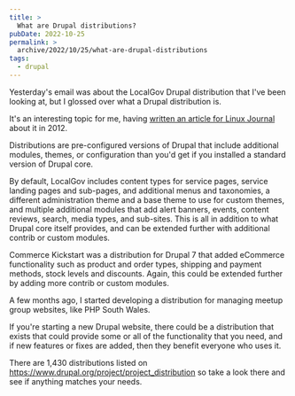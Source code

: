 ```yaml
---
title: >
  What are Drupal distributions?
pubDate: 2022-10-25
permalink: >
  archive/2022/10/25/what-are-drupal-distributions
tags:
  - drupal
---
```


Yesterday's email was about the LocalGov Drupal distribution that I've been looking at, but I glossed over what a Drupal distribution is.

It's an interesting topic for me, having [written an article for Linux Journal](https://www.linuxjournal.com/content/speed-your-drupal-development-using-installations-and-distributions) about it in 2012.

Distributions are pre-configured versions of Drupal that include additional modules, themes, or configuration than you'd get if you installed a standard version of Drupal core.

By default, LocalGov includes content types for service pages, service landing pages and sub-pages, and additional menus and taxonomies, a different administration theme and a base theme to use for custom themes, and multiple additional modules that add alert banners, events, content reviews, search, media types, and sub-sites. This is all in addition to what Drupal core itself provides, and can be extended further with additional contrib or custom modules.

Commerce Kickstart was a distribution for Drupal 7 that added eCommerce functionality such as product and order types, shipping and payment methods, stock levels and discounts. Again, this could be extended further by adding more contrib or custom modules.

A few months ago, I started developing a distribution for managing meetup group websites, like PHP South Wales.

If you're starting a new Drupal website, there could be a distribution that exists that could provide some or all of the functionality that you need, and if new features or fixes are added, then they benefit everyone who uses it.

There are 1,430 distributions listed on https://www.drupal.org/project/project_distribution so take a look there and see if anything matches your needs.
